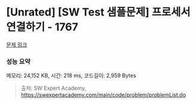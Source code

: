 # [Unrated] [SW Test 샘플문제] 프로세서 연결하기 - 1767 

[문제 링크](https://swexpertacademy.com/main/code/problem/problemDetail.do?contestProbId=AV4suNtaXFEDFAUf) 

### 성능 요약

메모리: 24,152 KB, 시간: 218 ms, 코드길이: 2,959 Bytes



> 출처: SW Expert Academy, https://swexpertacademy.com/main/code/problem/problemList.do